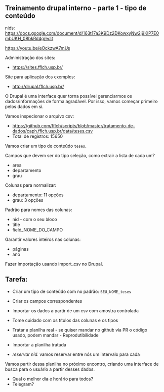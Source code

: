 ## Treinamento drupal interno - parte 1 - tipo de conteúdo

nids: https://docs.google.com/document/d/163t17a3K9Dz2DKowxyNw2j9KlP7E0mbUKH_08bkRd4g/edit 

https://youtu.be/eOckzwA7mUs

Administração dos sites:

- https://sites.fflch.usp.br/

Site para aplicação dos exemplos:

- http://drupal.fflch.usp.br/

O Drupal é uma interface quer torna possível gerenciarmos os dados/informações
de forma agradável. Por isso, vamos começar primeiro pelos dados em si.

Vamos inspecionar o arquivo csv:

- https://github.com/fflch/scripts/blob/master/tratamento-de-dados/caph.fflch.usp.br/data/teses.csv
- Total de registros: 15650

Vamos criar um tipo de conteúdo `teses`.

Campos que devem ser do tipo seleção, como extrair a lista de cada um?

- area
- departamento
- grau

Colunas para normalizar:

 - departamento: 11 opções
 - grau: 3 opções

Padrão para nomes das colunas:

- nid - com o seu bloco
- title
- field_NOME_DO_CAMPO

Garantir valores inteiros nas colunas:

- páginas
- ano

Fazer importação usando import_csv no Drupal.

## Tarefa:

- Criar um tipo de conteúdo com no padrão: `SEU_NOME_teses`
- Criar os campos correspondentes
- Importar os dados a partir de um csv com amostra controlada
- Tome cuidado com os títulos das colunas e os tipos
- Tratar a planilha real - se quiser mandar no github via PR o código usado, podem mandar - Reprodutibilidade
- Importar a planilha tratada

- *reservar nid*: vamos reservar entre nós um intervalo para cada

Vamos partir dessa planilha no próximo encontro, criando uma interface de busca para o usuário a partir
desses dados. 

- Qual o melhor dia e horário para todos?
- Telegram?
